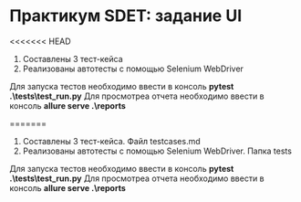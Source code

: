 # Практикум SDET: задание UI
<<<<<<< HEAD
1. Составлены 3 тест-кейса
2. Реализованы автотесты с помощью Selenium WebDriver

Для запуска тестов необходимо ввести в консоль **pytest .\tests\test_run.py**
Для просмотреа отчета необходимо ввести в консоль **allure serve .\reports**

=======
1. Составлены 3 тест-кейса. Файл testcases.md
2. Реализованы автотесты с помощью Selenium WebDriver. Папка tests

Для запуска тестов необходимо ввести в консоль **pytest .\tests\test_run.py**
Для просмотреа отчета необходимо ввести в консоль **allure serve .\reports**

